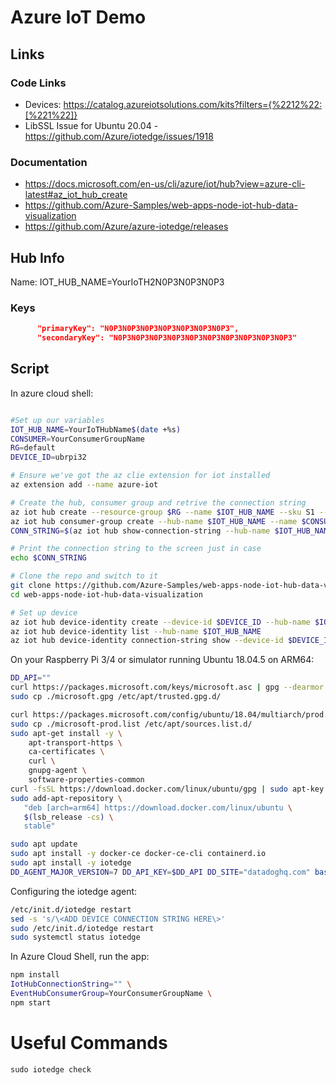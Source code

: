 # Azure IoT Demo

## Links

### Code Links

* Devices: https://catalog.azureiotsolutions.com/kits?filters={%2212%22:[%221%22]}
* LibSSL Issue for Ubuntu 20.04 - https://github.com/Azure/iotedge/issues/1918

### Documentation

* https://docs.microsoft.com/en-us/cli/azure/iot/hub?view=azure-cli-latest#az_iot_hub_create
* https://github.com/Azure-Samples/web-apps-node-iot-hub-data-visualization
* https://github.com/Azure/azure-iotedge/releases


## Hub Info

Name: 
IOT_HUB_NAME=YourIoTH2N0P3N0P3N0P3

### Keys

```json
      "primaryKey": "N0P3N0P3N0P3N0P3N0P3N0P3N0P3",
      "secondaryKey": "N0P3N0P3N0P3N0P3N0P3N0P3N0P3N0P3N0P3N0P3"
```

## Script

In azure cloud shell: 

```bash

#Set up our variables
IOT_HUB_NAME=YourIoTHubName$(date +%s)
CONSUMER=YourConsumerGroupName
RG=default
DEVICE_ID=ubrpi32

# Ensure we've got the az clie extension for iot installed
az extension add --name azure-iot

# Create the hub, consumer group and retrive the connection string
az iot hub create --resource-group $RG --name $IOT_HUB_NAME --sku S1 --partition-count 2
az iot hub consumer-group create --hub-name $IOT_HUB_NAME --name $CONSUMER
CONN_STRING=$(az iot hub show-connection-string --hub-name $IOT_HUB_NAME --policy-name service)

# Print the connection string to the screen just in case
echo $CONN_STRING

# Clone the repo and switch to it
git clone https://github.com/Azure-Samples/web-apps-node-iot-hub-data-visualization.git
cd web-apps-node-iot-hub-data-visualization

# Set up device
az iot hub device-identity create --device-id $DEVICE_ID --hub-name $IOT_HUB_NAME --edge-enabled
az iot hub device-identity list --hub-name $IOT_HUB_NAME
az iot hub device-identity connection-string show --device-id $DEVICE_ID --hub-name $IOT_HUB_NAME

```

On your Raspberry Pi 3/4 or simulator running Ubuntu 18.04.5 on ARM64:

```bash
DD_API=""
curl https://packages.microsoft.com/keys/microsoft.asc | gpg --dearmor > microsoft.gpg
sudo cp ./microsoft.gpg /etc/apt/trusted.gpg.d/

curl https://packages.microsoft.com/config/ubuntu/18.04/multiarch/prod.list > ./microsoft-prod.list
sudo cp ./microsoft-prod.list /etc/apt/sources.list.d/
sudo apt-get install -y \
    apt-transport-https \
    ca-certificates \
    curl \
    gnupg-agent \
    software-properties-common
curl -fsSL https://download.docker.com/linux/ubuntu/gpg | sudo apt-key add -
sudo add-apt-repository \
   "deb [arch=arm64] https://download.docker.com/linux/ubuntu \
   $(lsb_release -cs) \
   stable"

sudo apt update
sudo apt install -y docker-ce docker-ce-cli containerd.io
sudo apt install -y iotedge
DD_AGENT_MAJOR_VERSION=7 DD_API_KEY=$DD_API DD_SITE="datadoghq.com" bash -c "$(curl -L https://s3.amazonaws.com/dd-agent/scripts/install_script.sh)"
```

Configuring the iotedge agent:

```bash
/etc/init.d/iotedge restart
sed -s 's/\<ADD DEVICE CONNECTION STRING HERE\>'
sudo /etc/init.d/iotedge restart
sudo systemctl status iotedge
```

In Azure Cloud Shell, run the app:

```bash
npm install 
IotHubConnectionString="" \
EventHubConsumerGroup=YourConsumerGroupName \
npm start

```

# Useful Commands

`sudo iotedge check`
